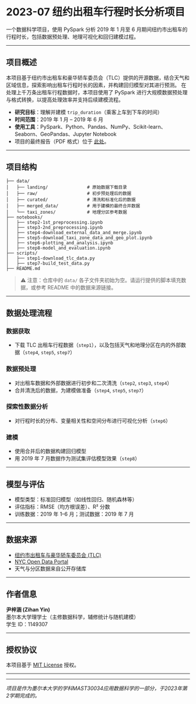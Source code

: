 # 2023-07 纽约出租车行程时长分析项目

一个数据科学项目，使用 PySpark 分析 2019 年 1 月至 6 月期间纽约市出租车的行程时长，包括数据预处理、地理可视化和回归建模过程。

---

## 项目概述

本项目基于纽约市出租车和豪华轿车委员会（TLC）提供的开源数据，结合天气和区域信息，探索影响出租车行程时长的因素，并构建回归模型对其进行预测。
在处理上千万条出租车行程数据时，本项目使用了 PySpark 进行大规模数据预处理与格式转换，以提高处理效率并支持后续建模流程。

- **研究目标**：理解并建模 `trip_duration`（乘客上车到下车的时间）
- **时间范围**：2019 年 1 月 – 2019 年 6 月
- **使用工具**：PySpark、Python、Pandas、NumPy、Scikit-learn、Seaborn、GeoPandas、Jupyter Notebook
- 项目的最终报告（PDF 格式）位于 [此处](./report/ADS_Project_1_Report.pdf)。

---

## 项目结构

```plaintext
├── data/
│   ├── landing/               # 原始数据下载目录
│   ├── raw/                   # 初步预处理后的数据
│   ├── curated/               # 清洗和标准化后的数据
│   ├── merged_data/           # 用于建模的最终合并数据
│   └── taxi_zones/            # 地理分区参考数据
├── notebooks/
│   ├── step2-1st_preprocessing.ipynb
│   ├── step3-2nd_preprocessing.ipynb
│   ├── step4-download_external_data_and_merge.ipynb
│   ├── step5-download_taxi_zone_data_and_geo_plot.ipynb
│   ├── step6-plotting_and_analysis.ipynb
│   ├── step8-model_and_evaluation.ipynb
├── scripts/
│   ├── step1-download_tlc_data.py
│   ├── step7-build_test_data.py
├── README.md
```

> ⚠️ 注意：仓库中的 `data/` 各子文件夹初始为空。请运行提供的脚本填充数据，或参考 README 中的数据来源链接。

---

## 数据处理流程

### 数据获取

- 下载 TLC 出租车行程数据（`step1`），以及包括天气和地理分区在内的外部数据（`step4`, `step5`, `step7`）

### 数据预处理

- 对出租车数据和外部数据进行初步和二次清洗（`step2`, `step3`, `step4`）
- 合并清洗后的数据，为建模做准备（`step4`, `step5`, `step7`）

### 探索性数据分析

- 对行程时长的分布、变量相关性和空间分布进行可视化分析（`step6`）

### 建模

- 使用合并后的数据构建回归模型
- 用 2019 年 7 月数据作为测试集评估模型效果（`step8`）

---

## 模型与评估

- 模型类型：标准回归模型（如线性回归、随机森林等）
- 评估指标：RMSE（均方根误差）、R² 分数
- 训练数据：2019 年 1–6 月；测试数据：2019 年 7 月

---

## 数据来源

- [纽约市出租车与豪华轿车委员会 (TLC)](https://www.nyc.gov/site/tlc/about/tlc-trip-record-data.page)
- [NYC Open Data Portal](https://opendata.cityofnewyork.us/)
- 天气与分区数据来自公开存储库

---

## 作者信息

**尹梓涵 (Zihan Yin)**  
墨尔本大学理学士（主修数据科学，辅修统计与随机建模）  
学生 ID：1149307

---

## 授权协议

本项目基于 [MIT License](LICENSE) 授权。

---

---

_项目是作为墨尔本大学的学科MAST30034应用数据科学的一部分，于2023年第2学期完成的。_
